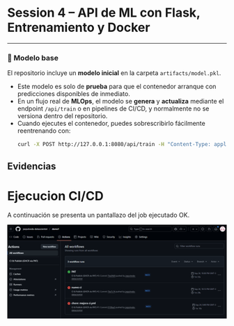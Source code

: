 # Session 4 – API de ML con Flask, Entrenamiento y Docker

---

### 📂 Modelo base

El repositorio incluye un **modelo inicial** en la carpeta `artifacts/model.pkl`.  
- Este modelo es solo de **prueba** para que el contenedor arranque con predicciones disponibles de inmediato.  
- En un flujo real de **MLOps**, el modelo se **genera** y **actualiza** mediante el endpoint `/api/train` o en pipelines de CI/CD, y normalmente no se versiona dentro del repositorio.  
- Cuando ejecutes el contenedor, puedes sobrescribirlo fácilmente reentrenando con:
  ```bash
  curl -X POST http://127.0.0.1:8080/api/train -H "Content-Type: application/json" -d '{}'
  ```



## Evidencias

# Ejecucion CI/CD

A continuación se presenta un pantallazo del job ejecutado OK.

![Hola](img/captura-1.png "a title")